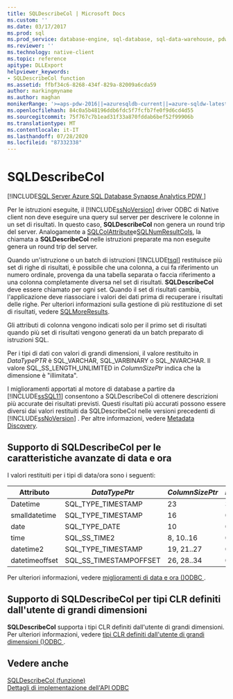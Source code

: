 ```yaml
---
title: SQLDescribeCol | Microsoft Docs
ms.custom: ''
ms.date: 03/17/2017
ms.prod: sql
ms.prod_service: database-engine, sql-database, sql-data-warehouse, pdw
ms.reviewer: ''
ms.technology: native-client
ms.topic: reference
apitype: DLLExport
helpviewer_keywords:
- SQLDescribeCol function
ms.assetid: ffbf34c6-8268-434f-829a-82009a6cda59
author: markingmyname
ms.author: maghan
monikerRange: '>=aps-pdw-2016||=azuresqldb-current||=azure-sqldw-latest||>=sql-server-2016||=sqlallproducts-allversions||>=sql-server-linux-2017||=azuresqldb-mi-current'
ms.openlocfilehash: 84c0a5b48196ddb6fdc5f7fcfb7fe0f9d6cd4d55
ms.sourcegitcommit: 75f767c7b1ead31f33a870fddab6bef52f99906b
ms.translationtype: MT
ms.contentlocale: it-IT
ms.lasthandoff: 07/28/2020
ms.locfileid: "87332338"
---
```

# <a name="sqldescribecol"></a>SQLDescribeCol
[!INCLUDE[SQL Server Azure SQL Database Synapse Analytics PDW ](../../includes/applies-to-version/sql-asdb-asdbmi-asa-pdw.md)]

  Per le istruzioni eseguite, il [!INCLUDE[ssNoVersion](../../includes/ssnoversion-md.md)] driver ODBC di Native client non deve eseguire una query sul server per descrivere le colonne in un set di risultati. In questo caso, **SQLDescribeCol** non genera un round trip del server. Analogamente a [SQLColAttribute](../../relational-databases/native-client-odbc-api/sqlcolattribute.md)e[SQLNumResultCols](../../relational-databases/native-client-odbc-api/sqlnumresultcols.md), la chiamata a **SQLDescribeCol** nelle istruzioni preparate ma non eseguite genera un round trip del server.  
  
 Quando un'istruzione o un batch di istruzioni [!INCLUDE[tsql](../../includes/tsql-md.md)] restituisce più set di righe di risultati, è possibile che una colonna, a cui fa riferimento un numero ordinale, provenga da una tabella separata o faccia riferimento a una colonna completamente diversa nel set di risultati. **SQLDescribeCol** deve essere chiamato per ogni set. Quando il set di risultati cambia, l'applicazione deve riassociare i valori dei dati prima di recuperare i risultati delle righe. Per ulteriori informazioni sulla gestione di più restituzione di set di risultati, vedere [SQLMoreResults](../../relational-databases/native-client-odbc-api/sqlmoreresults.md).  
  
 Gli attributi di colonna vengono indicati solo per il primo set di risultati quando più set di risultati vengono generati da un batch preparato di istruzioni SQL.  
  
 Per i tipi di dati con valori di grandi dimensioni, il valore restituito in *DataTypePTR* è SQL_VARCHAR, SQL_VARBINARY o SQL_NVARCHAR. Il valore SQL_SS_LENGTH_UNLIMITED in *ColumnSizePtr* indica che la dimensione è "illimitata".  
  
 I miglioramenti apportati al motore di database a partire da [!INCLUDE[ssSQL11](../../includes/sssql11-md.md)] consentono a SQLDescribeCol di ottenere descrizioni più accurate dei risultati previsti. Questi risultati più accurati possono essere diversi dai valori restituiti da SQLDescribeCol nelle versioni precedenti di [!INCLUDE[ssNoVersion](../../includes/ssnoversion-md.md)] . Per altre informazioni, vedere [Metadata Discovery](../../relational-databases/native-client/features/metadata-discovery.md).  
  
## <a name="sqldescribecol-support-for-enhanced-date-and-time-features"></a>Supporto di SQLDescribeCol per le caratteristiche avanzate di data e ora  
 I valori restituiti per i tipi di data/ora sono i seguenti:  
  
| Attributo | *DataTypePtr* | *ColumnSizePtr* | *DecimalDigitsPtr* |  
| --------- | ------------- |---------------- | ------------------ |  
|Datetime|SQL_TYPE_TIMESTAMP|23|3|  
|smalldatetime|SQL_TYPE_TIMESTAMP|16|0|  
|date|SQL_TYPE_DATE|10|0|  
|time|SQL_SS_TIME2|8, 10..16|0..7|  
|datetime2|SQL_TYPE_TIMESTAMP|19, 21..27|0..7|  
|datetimeoffset|SQL_SS_TIMESTAMPOFFSET|26, 28..34|0..7|  
  
 Per ulteriori informazioni, vedere [miglioramenti di data e ora &#40;&#41;ODBC ](../../relational-databases/native-client-odbc-date-time/date-and-time-improvements-odbc.md).  
  
## <a name="sqldescribecol-support-for-large-clr-udts"></a>Supporto di SQLDescribeCol per tipi CLR definiti dall'utente di grandi dimensioni  
 **SQLDescribeCol** supporta i tipi CLR definiti dall'utente di grandi dimensioni. Per ulteriori informazioni, vedere [tipi CLR definiti dall'utente di grandi dimensioni &#40;&#41;ODBC ](../../relational-databases/native-client/odbc/large-clr-user-defined-types-odbc.md).  
  
## <a name="see-also"></a>Vedere anche  
 [SQLDescribeCol (funzione)](https://go.microsoft.com/fwlink/?LinkID=59338)   
 [Dettagli di implementazione dell'API ODBC](../../relational-databases/native-client-odbc-api/odbc-api-implementation-details.md)  
  
  

